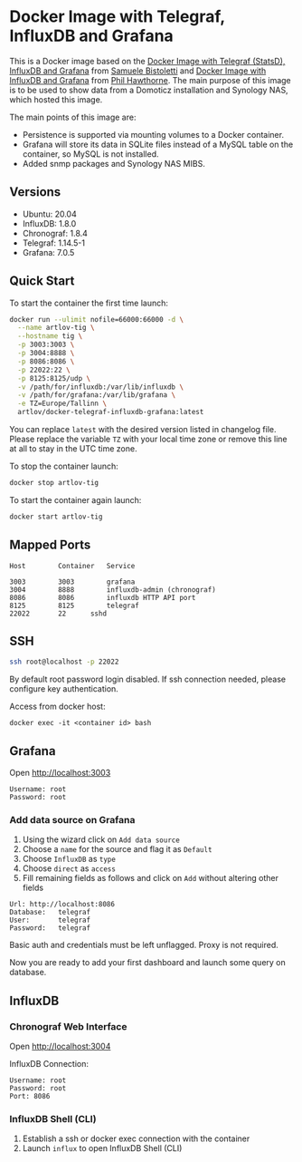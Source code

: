 # Docker Image with Telegraf, InfluxDB and Grafana
This is a Docker image based on the [Docker Image with Telegraf (StatsD), InfluxDB and Grafana](https://github.com/samuelebistoletti/docker-statsd-influxdb-grafana) from [Samuele Bistoletti](https://github.com/samuelebistoletti) and [Docker Image with InfluxDB and Grafana](https://github.com/philhawthorne/docker-influxdb-grafana) from [Phil Hawthorne](https://github.com/philhawthorne). The main purpose of this image is to be used to show data from a Domoticz installation and Synology NAS, which hosted this image.

The main points of this image are:

* Persistence is supported via mounting volumes to a Docker container.
* Grafana will store its data in SQLite files instead of a MySQL table on the container, so MySQL is not installed.
* Added snmp packages and Synology NAS MIBS.

## Versions

* Ubuntu:            20.04
* InfluxDB:          1.8.0
* Chronograf:        1.8.4
* Telegraf:          1.14.5-1
* Grafana:           7.0.5

## Quick Start

To start the container the first time launch:

```sh
docker run --ulimit nofile=66000:66000 -d \
  --name artlov-tig \
  --hostname tig \
  -p 3003:3003 \
  -p 3004:8888 \
  -p 8086:8086 \
  -p 22022:22 \
  -p 8125:8125/udp \
  -v /path/for/influxdb:/var/lib/influxdb \
  -v /path/for/grafana:/var/lib/grafana \
  -e TZ=Europe/Tallinn \
  artlov/docker-telegraf-influxdb-grafana:latest
```

You can replace `latest` with the desired version listed in changelog file.
Please replace the variable `TZ` with your local time zone or remove this line at all to stay in the UTC time zone.

To stop the container launch:

```sh
docker stop artlov-tig
```

To start the container again launch:

```sh
docker start artlov-tig
```

## Mapped Ports

```
Host		Container	Service

3003		3003		grafana
3004		8888		influxdb-admin (chronograf)
8086		8086		influxdb HTTP API port
8125		8125		telegraf
22022		22		sshd
```
## SSH

```sh
ssh root@localhost -p 22022
```
By default root password login disabled. If ssh connection needed, please configure key authentication.

Access from docker host:
```
docker exec -it <container id> bash
```

## Grafana

Open <http://localhost:3003>

```
Username: root
Password: root
```

### Add data source on Grafana

1. Using the wizard click on `Add data source`
2. Choose a `name` for the source and flag it as `Default`
3. Choose `InfluxDB` as `type`
4. Choose `direct` as `access`
5. Fill remaining fields as follows and click on `Add` without altering other fields

```
Url: http://localhost:8086
Database:	telegraf
User:		telegraf
Password:	telegraf
```

Basic auth and credentials must be left unflagged. Proxy is not required.

Now you are ready to add your first dashboard and launch some query on database.

## InfluxDB

### Chronograf Web Interface

Open <http://localhost:3004>

InfluxDB Connection:

```
Username: root
Password: root
Port: 8086
```

### InfluxDB Shell (CLI)

1. Establish a ssh or docker exec connection with the container
2. Launch `influx` to open InfluxDB Shell (CLI)
